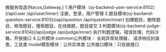 微服务改造(Nacos,Gateway,)
1.用户模块（oj-backend-user-service:8102）(/api/user  /api/user/inner)
注册，登录，用户管理
2.题目模块(oj-backend-question-service:8103)(/api/question  /api/question/inner)
创建题目，删除题目，修改题目，搜索题目，在线做题，题目提交
3.判题模块(oj-backend-judge-service:8104)(/api/judge  /api/judge/inner)
执行判题逻辑，错误处理，代码沙箱，开放接口
4.公共模块
common公共模块： 全局异常处理器， 请求响应封装类，工具类
model模型模块：公共实体类
公共接口模块：只存放接口
